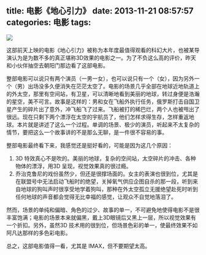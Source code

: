 title: 电影《地心引力》
date: 2013-11-21 08:57:57
categories: 电影
tags:
---
![](http://ww1.sinaimg.cn/large/5e8cb366jw1earpse3pybj21kw0ocjz4.jpg)

这部前天上映的电影《地心引力》被称为本年度最值得观看的科幻大片，也被某导演认为是为数不多的真正堪称3D效果的电影之一。为了不负这么高的评价，昨天和小伙伴抽空去朝阳门那边看了这部电影。

<!--more-->

整部电影可以说只有两个演员（一男一女），也可以说只有一个（女），因为另外一个（男）出场没多久便消失在茫茫太空了。电影的场景几乎全部在地球近地轨道上的外太空，那里有空间站，有卫星，可以清晰地看到美丽的地球，转过身便是浩瀚的星空，美不可言。故事是这样的：男和女在飞船外执行任务，俄罗斯打击自国卫星产生的碎片出了意外，冲飞船飞了过来。飞船被打的稀巴烂，两个人也被甩出了很远。现在只剩下两个漂浮在太空的宇航员了，他们怎样求得生存，怎样重返地球。本片就是讲述了这么一个过程。单调的场景、极少的演员，听起来不太复杂的情节，要把这么一个故事讲的不是那么无聊，是一件很不容易的事。

整部电影最终看下来，我感觉还是挺好看的，可能是因为这几个原因：

1. 3D 特效真心不是吹的。美丽的地球，复杂的空间站，太空碎片的冲击、各种物体的漂浮，用3D 呈现，视觉效果真的很过瘾。
2. 乔治克鲁尼的戏份虽然少，但还是很撑场面的。女主的表演也很到位，尤其是在联盟号中无法启动飞船时的绝望，关掉氧气供应企图自杀的那一段，听到来自地球的狗叫声时很享受地学着狗叫，那种在外太空孤立无援绝望赴死时听到任何地球的声音都会觉得无比幸福的感觉，让观众不自觉地落泪了。

然而，场景的单纯和偏暗、角色的过少、故事的单一，不可避免地使得电影不是很丰富饱满；电影的场景本来就偏黑，戴上3D眼镜后又黑上一层，所以视觉效果有一个折扣。另外，虽然3D 技术用的很到位，但场景色彩的单一，使最终效果不如阿凡达那样的多色彩电影。

总之，这部电影值得一看，尤其是 IMAX，但不要期望太高。
